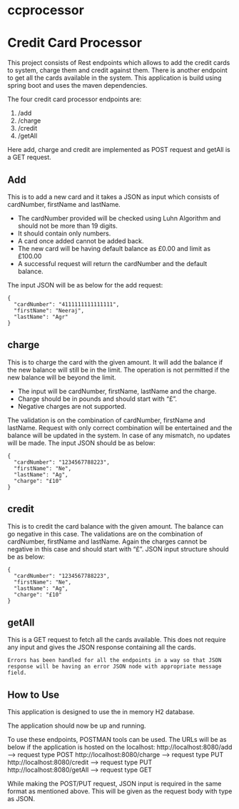 # ccprocessor
Credit Card Processor
=====================

This project consists of Rest endpoints which allows to add the credit cards to system, charge them and credit against them. There is another endpoint to get all the cards available in the system. This application is build using spring boot and uses the maven dependencies.

The four credit card processor endpoints are:
1.	/add 
2.	/charge
3.	/credit
4.	/getAll

Here add, charge and credit are implemented as POST request and getAll is a GET request.

Add
------------
This is to add a new card and it takes a JSON as input which consists of cardNumber, firstName and lastName.

- The cardNumber provided will be checked using Luhn Algorithm and should not be more than 19 digits. 
- It should contain only numbers. 
- A card once added cannot be added back. 
- The new card will be having default balance as £0.00 and limit as £100.00
- A successful request will return the cardNumber and the default balance.

The input JSON will be as below for the add request:
```
{
  "cardNumber": "4111111111111111",
  "firstName": "Neeraj",
  "lastName": "Agr"
}

```

charge
------

This is to charge the card with the given amount. It will add the balance if the new balance will still be in the limit. The operation is not permitted if the new balance will be beyond the limit.

- The input will be cardNumber, firstName, lastName and the charge. 
- Charge should be in pounds and should start with “£”.
- Negative charges are not supported.

The validation is on the combination of cardNumber, firstName and lastName. Request with only correct combination will be entertained and the balance will be updated in the system. In case of any mismatch, no updates will be made.
The input JSON should be as below:

```
{
  "cardNumber": "1234567788223",
  "firstName": "Ne",
  "lastName": "Ag",
  "charge": "£10"
}
```

credit
------
This is to credit the card balance with the given amount. The balance can go negative in this case. The validations are on the combination of cardNumber, firstName and lastName. Again the charges cannot be negative in this case and should start with “£”.
JSON input structure should be as below:

```
{
  "cardNumber": "1234567788223",
  "firstName": "Ne",
  "lastName": "Ag",
  "charge": "£10"
}

```

getAll
------

This is a GET request to fetch all the cards available. This does not require any input and gives the JSON response containing all the cards.

```
Errors has been handled for all the endpoints in a way so that JSON response will be having an error JSON node with appropriate message field.
```

How to Use
----------
This application is designed to use the in memory H2 database.

The application should now be up and running.

To use these endpoints, POSTMAN tools can be used. The URLs will be as below if the application is hosted on the localhost:
http://localhost:8080/add  --> request type POST
http://localhost:8080/charge --> request type PUT
http://localhost:8080/credit --> request type PUT
http://localhost:8080/getAll --> request type GET

While making the POST/PUT request, JSON input is required in the same format as mentioned above. This will be given as the request body with type as JSON.
